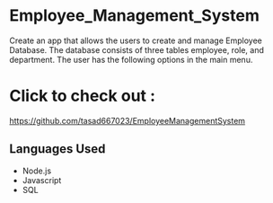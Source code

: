 # Employee_Management_System
Create an app that allows the users to create and manage Employee Database. The database consists of three tables employee, role, and department. The user has the following options in the main menu.

# Click to check out : 
https://github.com/tasad667023/EmployeeManagementSystem

## Languages Used 
* Node.js 
* Javascript
* SQL

